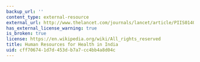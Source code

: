 ```yaml
---
backup_url: ''
content_type: external-resource
external_url: http://www.thelancet.com/journals/lancet/article/PIIS0140-6736(10)61888-0
has_external_license_warning: true
is_broken: true
license: https://en.wikipedia.org/wiki/All_rights_reserved
title: Human Resources for Health in India
uid: cff70674-1d7d-453d-b7a7-cc4bb4a8d04c
---
```

